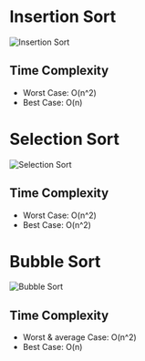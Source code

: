 # Insertion Sort

![Insertion Sort](https://upload.wikimedia.org/wikipedia/commons/9/9c/Insertion-sort-example.gif)

## Time Complexity

- Worst Case: O(n^2)
- Best Case: O(n)

# Selection Sort

![Selection Sort](https://miro.medium.com/v2/resize:fit:1100/format:webp/1*5WXRN62ddiM_Gcf4GDdCZg.gif)

## Time Complexity

- Worst Case: O(n^2)
- Best Case: O(n^2)

# Bubble Sort

![Bubble Sort](https://miro.medium.com/v2/resize:fit:640/format:webp/1*7seGXJi3te9beNfpAvFXEQ.gif)

## Time Complexity

- Worst & average Case: O(n^2)
- Best Case: O(n)
